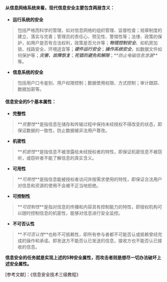 #### 从信息网络系统来看，现代信息安全主要包含两层含义：

  * **运行系统的安全**

> 包括严格而科学的管理，如对信息网络的组织管理、监督检查；规章制度的建立、落实与完善；管理员的责任心、预见性、警惕性等；法律、政策的保护，如用户是否有合法权利，政策是否允许等；**_物理控制安全_**、如机房加锁、线路安全、环境适宜等；**_硬件运行安全_**；**_操作系统安全_**，如数据文件如何保护等；**_灾害、故障恢复_**；**_死锁的避免和解除_**；**_防止电磁信息泄漏_**等。 

  * **信息系统的安全**

> 包括用户口令鉴别、用户权限控制；数据使用权限、方式控制；审计跟踪、数据加密等。 

#### 信息安全的5个基本属性：

  * **完整性**

> **_完整性_**是指信息在储存和传输过程中保持未经授权不得改变的状态，即保证数据的一致性，防止数据被非法用户篡改。 

  * **机密性**

> **_机密性_**是指信息不被泄露给未经授权者的特性，即保证机密信息不被窃听，或窃听者不能了解信息的真实含义。 

  * **可用性**

> **_可用性_**是指信息能被授权者访问并按需求使用的特性，即保证合法用户对信息和资源的使用不会被不正当地拒绝。 

  * **可控制性**

> **_可控制性_**是指对信息的传播和内容具有控制能力的特性，即授权机构可以随时控制信息的机密性，能够对信息进行安全监控。 

  * **不可否认性**

> **_不可否认性_**也称不可抵赖性，即所有参与者都不可能否认或抵赖曾经完成的操作和承诺。即发送方不能否认已发送的信息，接收方也不能否认已接收的信息。 

**信息安全的任务就是实现上述的5种安全属性，而攻击者则是想尽一切办法破坏上述安全属性。**

[参考文献]：《信息安全技术三级教程》